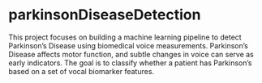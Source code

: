 # parkinsonDiseaseDetection
This project focuses on building a machine learning pipeline to detect Parkinson’s Disease using biomedical voice measurements. Parkinson’s Disease affects motor function, and subtle changes in voice can serve as early indicators. The goal is to classify whether a patient has Parkinson’s based on a set of vocal biomarker features.
